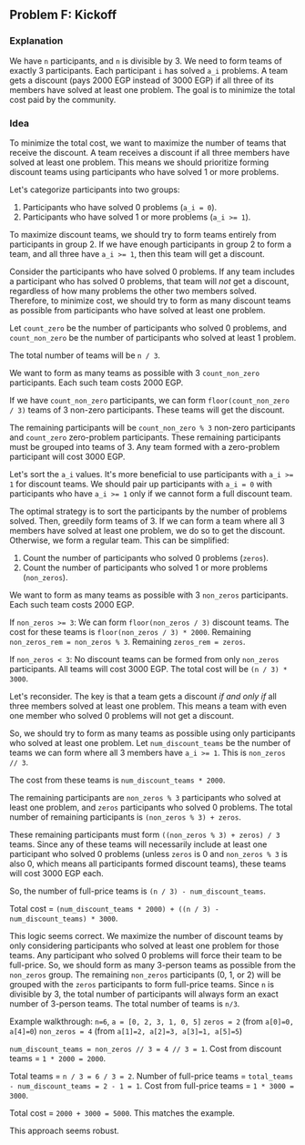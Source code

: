 ## Problem F: Kickoff

### Explanation

We have `n` participants, and `n` is divisible by 3. We need to form teams of exactly 3 participants. Each participant `i` has solved `a_i` problems. A team gets a discount (pays 2000 EGP instead of 3000 EGP) if all three of its members have solved at least one problem. The goal is to minimize the total cost paid by the community.

### Idea

To minimize the total cost, we want to maximize the number of teams that receive the discount. A team receives a discount if all three members have solved at least one problem. This means we should prioritize forming discount teams using participants who have solved 1 or more problems.

Let's categorize participants into two groups:
1. Participants who have solved 0 problems (`a_i = 0`).
2. Participants who have solved 1 or more problems (`a_i >= 1`).

To maximize discount teams, we should try to form teams entirely from participants in group 2. If we have enough participants in group 2 to form a team, and all three have `a_i >= 1`, then this team will get a discount.

Consider the participants who have solved 0 problems. If any team includes a participant who has solved 0 problems, that team will *not* get a discount, regardless of how many problems the other two members solved. Therefore, to minimize cost, we should try to form as many discount teams as possible from participants who have solved at least one problem.

Let `count_zero` be the number of participants who solved 0 problems, and `count_non_zero` be the number of participants who solved at least 1 problem.

The total number of teams will be `n / 3`.

We want to form as many teams as possible with 3 `count_non_zero` participants. Each such team costs 2000 EGP.

If we have `count_non_zero` participants, we can form `floor(count_non_zero / 3)` teams of 3 non-zero participants. These teams will get the discount.

The remaining participants will be `count_non_zero % 3` non-zero participants and `count_zero` zero-problem participants. These remaining participants must be grouped into teams of 3. Any team formed with a zero-problem participant will cost 3000 EGP.

Let's sort the `a_i` values. It's more beneficial to use participants with `a_i >= 1` for discount teams. We should pair up participants with `a_i = 0` with participants who have `a_i >= 1` only if we cannot form a full discount team.

The optimal strategy is to sort the participants by the number of problems solved. Then, greedily form teams of 3. If we can form a team where all 3 members have solved at least one problem, we do so to get the discount. Otherwise, we form a regular team. This can be simplified:

1. Count the number of participants who solved 0 problems (`zeros`).
2. Count the number of participants who solved 1 or more problems (`non_zeros`).

We want to form as many teams as possible with 3 `non_zeros` participants. Each such team costs 2000 EGP.

If `non_zeros >= 3`:
   We can form `floor(non_zeros / 3)` discount teams. The cost for these teams is `floor(non_zeros / 3) * 2000`.
   Remaining `non_zeros_rem = non_zeros % 3`.
   Remaining `zeros_rem = zeros`.

If `non_zeros < 3`:
   No discount teams can be formed from only `non_zeros` participants. All teams will cost 3000 EGP.
   The total cost will be `(n / 3) * 3000`.

Let's reconsider. The key is that a team gets a discount *if and only if* all three members solved at least one problem. This means a team with even one member who solved 0 problems will not get a discount.

So, we should try to form as many teams as possible using only participants who solved at least one problem. Let `num_discount_teams` be the number of teams we can form where all 3 members have `a_i >= 1`. This is `non_zeros // 3`.

The cost from these teams is `num_discount_teams * 2000`.

The remaining participants are `non_zeros % 3` participants who solved at least one problem, and `zeros` participants who solved 0 problems. The total number of remaining participants is `(non_zeros % 3) + zeros`.

These remaining participants must form `((non_zeros % 3) + zeros) / 3` teams. Since any of these teams will necessarily include at least one participant who solved 0 problems (unless `zeros` is 0 and `non_zeros % 3` is also 0, which means all participants formed discount teams), these teams will cost 3000 EGP each.

So, the number of full-price teams is `(n / 3) - num_discount_teams`.

Total cost = `(num_discount_teams * 2000) + ((n / 3) - num_discount_teams) * 3000`.

This logic seems correct. We maximize the number of discount teams by only considering participants who solved at least one problem for those teams. Any participant who solved 0 problems will force their team to be full-price. So, we should form as many 3-person teams as possible from the `non_zeros` group. The remaining `non_zeros` participants (0, 1, or 2) will be grouped with the `zeros` participants to form full-price teams. Since `n` is divisible by 3, the total number of participants will always form an exact number of 3-person teams. The total number of teams is `n/3`.

Example walkthrough: `n=6`, `a = [0, 2, 3, 1, 0, 5]`
`zeros = 2` (from `a[0]=0, a[4]=0`)
`non_zeros = 4` (from `a[1]=2, a[2]=3, a[3]=1, a[5]=5`)

`num_discount_teams = non_zeros // 3 = 4 // 3 = 1`.
Cost from discount teams = `1 * 2000 = 2000`.

Total teams = `n / 3 = 6 / 3 = 2`.
Number of full-price teams = `total_teams - num_discount_teams = 2 - 1 = 1`.
Cost from full-price teams = `1 * 3000 = 3000`.

Total cost = `2000 + 3000 = 5000`. This matches the example.

This approach seems robust.


